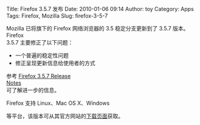 Title: Firefox 3.5.7 发布
Date: 2010-01-06 09:14
Author: toy
Category: Apps
Tags: Firefox, Mozilla
Slug: firefox-3-5-7

Mozilla 已将旗下的 Firefox 网络浏览器的 3.5 稳定分支更新到了 3.5.7
版本。Firefox  
3.5.7 主要修正了以下问题：

+ 一个普遍的稳定性问题  
+ 修正呈现更新信息给使用者的方式

参考 [Firefox 3.5.7 Release  
Notes](http://www.mozilla.com/en-US/firefox/3.5.7/releasenotes/)  
可了解进一步的信息。

Firefox 支持 Linux、Mac OS X、Windows  

等平台，该版本可从其官方网站的[下载页面](http://www.mozilla.com/en-US/firefox/all.html)获取。
